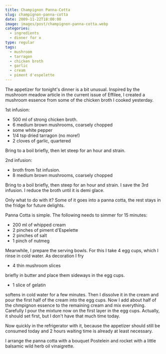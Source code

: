 ```yaml
---
title: Champignon Panna-Cotta
slug: champignon-panna-cotta
date: 2009-11-22T18:00:00
image: images/post/champignon-panna-cotta.webp
categories: 
  - ingredients
  - dinner for x
type: regular
tags: 
  - mushroom
  - tarragon
  - chicken broth
  - garlic
  - cream
  - piment d'espelette
---
```


The appetizer for tonight's dinner is a bit unusual. Inspired by the mushroom meadow article in the current issue of Effilee, I created a mushroom essence from some of the chicken broth I cooked yesterday. 

1st infusion:

* 500 ml of strong chicken broth. 
* 6 medium brown mushrooms, coarsely chopped 
* some white pepper 
* 1/4 tsp dried tarragon (no more!) 
* 2 cloves of garlic, quartered

Bring to a boil briefly, then let steep for an hour and strain. 

2nd infusion:

* broth from 1st infusion. 
* 8 medium brown mushrooms, coarsely chopped

Bring to a boil briefly, then steep for an hour and strain. I save the 3rd infusion. I reduce the broth until it is demi glace.

Only what to do with it? Some of it goes into a panna cotta, the rest stays in the fridge for future delights.

Panna Cotta is simple. The following needs to simmer for 15 minutes:

* 200 ml of whipped cream 
* 2 pinches of piment d'Espelette 
* 2 pinches of salt 
* 1 pinch of nutmeg

Meanwhile, I prepare the serving bowls. For this I take 4 egg cups, which I rinse in cold water. As decoration I fry

* 4 thin mushroom slices

briefly in butter and place them sideways in the egg cups.

* 1 slice of gelatin

softens in cold water for a few minutes. Then I dissolve it in the cream and pour the first half of the cream into the egg cups. Now I add about half of the chmpignon essence to the remaining cream and mix everything. Carefully I pour the mixture now on the first layer in the egg cups. Actually, it should set first, but I don't have that much time today.

Now quickly in the refrigerator with it, because the appetizer should still be consumed today and 2 hours waiting time is already at least necessary.

I arrange the panna cotta with a bouquet Postelein and rocket with a little balsamic wild herb oil vinaigrette.

